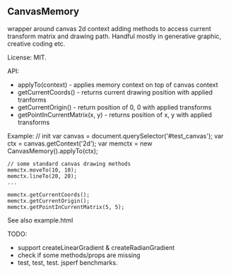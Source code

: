 
CanvasMemory 
------------

wrapper around canvas 2d context adding methods to access
current transform matrix and drawing path.
Handful mostly in generative graphic, creative coding etc.

License: MIT.

API:

- applyTo(context) - applies memory context on top of canvas context 
- getCurrentCoords() - returns current drawing position with applied
  tranforms
- getCurrentOrigin() - return position of 0, 0 with applied transforms
- getPointInCurrentMatrix(x, y) - returns position of x, y with applied
  transforms

Example:
    // init
    var canvas = document.querySelector('#test_canvas');
    var ctx = canvas.getContext('2d');
    var memctx = new CanvasMemory().applyTo(ctx);
    
    // some standard canvas drawing methods
    memctx.moveTo(10, 10);
    memctx.lineTo(20, 20);
    ...
    
    memctx.getCurrentCoords();
    memctx.getCurrentOrigin();
    memctx.getPointInCurrentMatrix(5, 5);

See also example.html

TODO:

- support createLinearGradient & createRadianGradient
- check if some methods/props are missing
- test, test, test. jsperf benchmarks.

 
